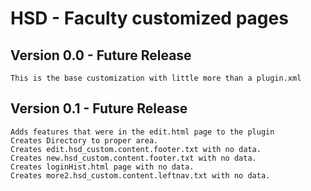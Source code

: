 # HSD - Faculty customized pages

## Version 0.0 - Future Release
    This is the base customization with little more than a plugin.xml

## Version 0.1 - Future Release
    Adds features that were in the edit.html page to the plugin
    Creates Directory to proper area. 
    Creates edit.hsd_custom.content.footer.txt with no data.
    Creates new.hsd_custom.content.footer.txt with no data.
    Creates loginHist.html page with no data.
    Creates more2.hsd_custom.content.leftnav.txt with no data.


